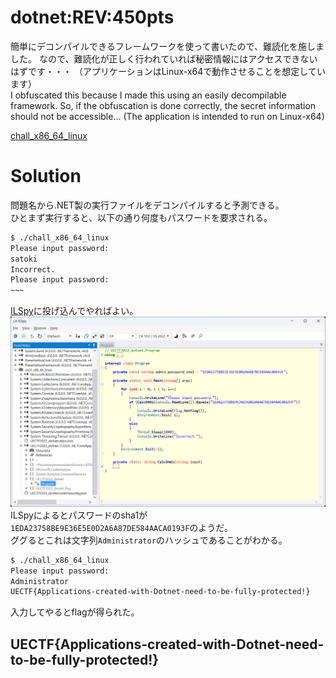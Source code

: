 # dotnet:REV:450pts
簡単にデコンパイルできるフレームワークを使って書いたので、難読化を施しました。 なので、難読化が正しく行われていれば秘密情報にはアクセスできないはずです・・・ （アプリケーションはLinux-x64で動作させることを想定しています）  
I obfuscated this because I made this using an easily decompilable framework. So, if the obfuscation is done correctly, the secret information should not be accessible... (The application is intended to run on Linux-x64)  

[chall_x86_64_linux](chall_x86_64_linux)  

# Solution
問題名から.NET製の実行ファイルをデコンパイルすると予測できる。  
ひとまず実行すると、以下の通り何度もパスワードを要求される。  
```bash
$ ./chall_x86_64_linux
Please input password:
satoki
Incorrect.
Please input password:
~~~
```
[ILSpy](https://github.com/icsharpcode/ILSpy)に投げ込んでやればよい。  
![ILSpy.png](images/ILSpy.png)  
ILSpyによるとパスワードのsha1が`1EDA23758BE9E36E5E0D2A6A87DE584AACA0193F`のようだ。  
ググるとこれは文字列`Administrator`のハッシュであることがわかる。  
```bash
$ ./chall_x86_64_linux
Please input password:
Administrator
UECTF{Applications-created-with-Dotnet-need-to-be-fully-protected!}
```
入力してやるとflagが得られた。  

## UECTF{Applications-created-with-Dotnet-need-to-be-fully-protected!}